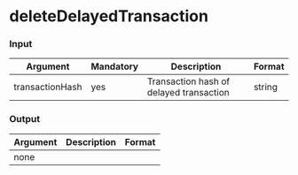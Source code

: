# deleteDelayedTransaction

### Input

| Argument        | Mandatory | Description                             | Format |
| --------------- | --------- | --------------------------------------- | ------ |
| transactionHash | yes       | Transaction hash of delayed transaction | string |

### Output

| Argument | Description | Format |
| -------- | ----------- | ------ |
| none     |             |        |
